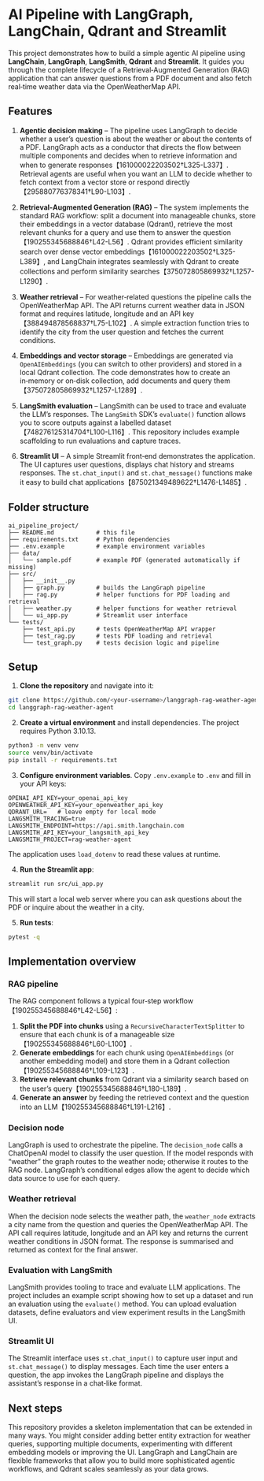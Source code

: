# AI Pipeline with LangGraph, LangChain, Qdrant and Streamlit

This project demonstrates how to build a simple agentic AI pipeline using **LangChain**, **LangGraph**, **LangSmith**, **Qdrant** and **Streamlit**.  It guides you through the complete lifecycle of a Retrieval‑Augmented Generation (RAG) application that can answer questions from a PDF document and also fetch real‑time weather data via the OpenWeatherMap API.

## Features

1. **Agentic decision making** – The pipeline uses LangGraph to decide whether a user’s question is about the weather or about the contents of a PDF.  LangGraph acts as a conductor that directs the flow between multiple components and decides when to retrieve information and when to generate responses【161000022203502†L325-L337】.  Retrieval agents are useful when you want an LLM to decide whether to fetch context from a vector store or respond directly【295880776378341†L90-L103】.

2. **Retrieval‑Augmented Generation (RAG)** – The system implements the standard RAG workflow: split a document into manageable chunks, store their embeddings in a vector database (Qdrant), retrieve the most relevant chunks for a query and use them to answer the question【190255345688846†L42-L56】.  Qdrant provides efficient similarity search over dense vector embeddings【161000022203502†L325-L389】, and LangChain integrates seamlessly with Qdrant to create collections and perform similarity searches【375072805869932†L1257-L1290】.

3. **Weather retrieval** – For weather‑related questions the pipeline calls the OpenWeatherMap API.  The API returns current weather data in JSON format and requires latitude, longitude and an API key【388494878568837†L75-L102】.  A simple extraction function tries to identify the city from the user question and fetches the current conditions.

4. **Embeddings and vector storage** – Embeddings are generated via `OpenAIEmbeddings` (you can switch to other providers) and stored in a local Qdrant collection.  The code demonstrates how to create an in‑memory or on‑disk collection, add documents and query them【375072805869932†L1257-L1289】.

5. **LangSmith evaluation** – LangSmith can be used to trace and evaluate the LLM’s responses.  The `LangSmith` SDK’s `evaluate()` function allows you to score outputs against a labelled dataset【748276125314704†L100-L116】.  This repository includes example scaffolding to run evaluations and capture traces.

6. **Streamlit UI** – A simple Streamlit front‑end demonstrates the application.  The UI captures user questions, displays chat history and streams responses.  The `st.chat_input()` and `st.chat_message()` functions make it easy to build chat applications【875021349489622†L1476-L1485】.

## Folder structure

```text
ai_pipeline_project/
├── README.md            # this file
├── requirements.txt     # Python dependencies
├── .env.example         # example environment variables
├── data/
│   └── sample.pdf       # example PDF (generated automatically if missing)
├── src/
│   ├── __init__.py
│   ├── graph.py         # builds the LangGraph pipeline
│   ├── rag.py           # helper functions for PDF loading and retrieval
│   ├── weather.py       # helper functions for weather retrieval
│   └── ui_app.py        # Streamlit user interface
└── tests/
    ├── test_api.py      # tests OpenWeatherMap API wrapper
    ├── test_rag.py      # tests PDF loading and retrieval
    └── test_graph.py    # tests decision logic and pipeline
```

## Setup

1. **Clone the repository** and navigate into it:

```bash
git clone https://github.com/<your-username>/langgraph-rag-weather-agent.git
cd langgraph-rag-weather-agent
```

2. **Create a virtual environment** and install dependencies.  The project requires Python 3.10.13.

```bash
python3 -m venv venv
source venv/bin/activate
pip install -r requirements.txt
```

3. **Configure environment variables**.  Copy `.env.example` to `.env` and fill in your API keys:

```env
OPENAI_API_KEY=your_openai_api_key
OPENWEATHER_API_KEY=your_openweather_api_key
QDRANT_URL=   # leave empty for local mode
LANGSMITH_TRACING=true
LANGSMITH_ENDPOINT=https://api.smith.langchain.com
LANGSMITH_API_KEY=your_langsmith_api_key
LANGSMITH_PROJECT=rag-weather-agent
```

The application uses `load_dotenv` to read these values at runtime.

4. **Run the Streamlit app**:

```bash
streamlit run src/ui_app.py
```

This will start a local web server where you can ask questions about the PDF or inquire about the weather in a city.

5. **Run tests**:

```bash
pytest -q
```

## Implementation overview

### RAG pipeline

The RAG component follows a typical four‑step workflow【190255345688846†L42-L56】:

1. **Split the PDF into chunks** using a `RecursiveCharacterTextSplitter` to ensure that each chunk is of a manageable size【190255345688846†L60-L100】.
2. **Generate embeddings** for each chunk using `OpenAIEmbeddings` (or another embedding model) and store them in a Qdrant collection【190255345688846†L109-L123】.
3. **Retrieve relevant chunks** from Qdrant via a similarity search based on the user’s query【190255345688846†L180-L189】.
4. **Generate an answer** by feeding the retrieved context and the question into an LLM【190255345688846†L191-L216】.

### Decision node

LangGraph is used to orchestrate the pipeline.  The `decision_node` calls a ChatOpenAI model to classify the user question.  If the model responds with “weather” the graph routes to the weather node; otherwise it routes to the RAG node.  LangGraph’s conditional edges allow the agent to decide which data source to use for each query.

### Weather retrieval

When the decision node selects the weather path, the `weather_node` extracts a city name from the question and queries the OpenWeatherMap API.  The API call requires latitude, longitude and an API key and returns the current weather conditions in JSON format.  The response is summarised and returned as context for the final answer.

### Evaluation with LangSmith

LangSmith provides tooling to trace and evaluate LLM applications.  The project includes an example script showing how to set up a dataset and run an evaluation using the `evaluate()` method.  You can upload evaluation datasets, define evaluators and view experiment results in the LangSmith UI.

### Streamlit UI

The Streamlit interface uses `st.chat_input()` to capture user input and `st.chat_message()` to display messages.  Each time the user enters a question, the app invokes the LangGraph pipeline and displays the assistant’s response in a chat‑like format.

## Next steps

This repository provides a skeleton implementation that can be extended in many ways.  You might consider adding better entity extraction for weather queries, supporting multiple documents, experimenting with different embedding models or improving the UI.  LangGraph and LangChain are flexible frameworks that allow you to build more sophisticated agentic workflows, and Qdrant scales seamlessly as your data grows.